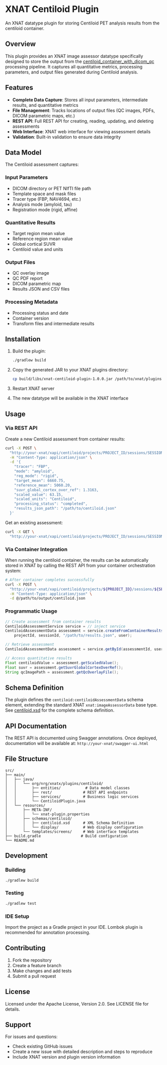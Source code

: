 # XNAT Centiloid Plugin

An XNAT datatype plugin for storing Centiloid PET analysis results from the centiloid container.

## Overview

This plugin provides an XNAT image assessor datatype specifically designed to store the output from the [centiloid_container_with_dicom_qc](../centiloid_container_with_dicom_qc) processing pipeline. It captures all quantitative metrics, processing parameters, and output files generated during Centiloid analysis.

## Features

- **Complete Data Capture**: Stores all input parameters, intermediate results, and quantitative metrics
- **File Management**: Tracks locations of output files (QC images, PDFs, DICOM parametric maps, etc.)
- **REST API**: Full REST API for creating, reading, updating, and deleting assessments
- **Web Interface**: XNAT web interface for viewing assessment details
- **Validation**: Built-in validation to ensure data integrity

## Data Model

The Centiloid assessment captures:

### Input Parameters
- DICOM directory or PET NIfTI file path
- Template space and mask files
- Tracer type (FBP, NAV4694, etc.)
- Analysis mode (amyloid, tau)
- Registration mode (rigid, affine)

### Quantitative Results
- Target region mean value
- Reference region mean value
- Global cortical SUVR
- Centiloid value and units

### Output Files
- QC overlay image
- QC PDF report
- DICOM parametric map
- Results JSON and CSV files

### Processing Metadata
- Processing status and date
- Container version
- Transform files and intermediate results

## Installation

1. Build the plugin:
   ```bash
   ./gradlew build
   ```

2. Copy the generated JAR to your XNAT plugins directory:
   ```bash
   cp build/libs/xnat-centiloid-plugin-1.0.0.jar /path/to/xnat/plugins/
   ```

3. Restart XNAT server

4. The new datatype will be available in the XNAT interface

## Usage

### Via REST API

Create a new Centiloid assessment from container results:

```bash
curl -X POST \
  "http://your-xnat/xapi/centiloid/projects/PROJECT_ID/sessions/SESSION_ID/assessments" \
  -H "Content-Type: application/json" \
  -d '{
    "tracer": "FBP",
    "mode": "amyloid",
    "reg_mode": "rigid",
    "target_mean": 6660.75,
    "reference_mean": 5060.20,
    "suvr_global_cortex_over_ref": 1.3163,
    "scaled_value": 63.15,
    "scaled_units": "Centiloid",
    "processing_status": "completed",
    "results_json_path": "/path/to/centiloid.json"
  }'
```

Get an existing assessment:

```bash
curl -X GET \
  "http://your-xnat/xapi/centiloid/projects/PROJECT_ID/sessions/SESSION_ID/assessments/ASSESSMENT_ID"
```

### Via Container Integration

When running the centiloid container, the results can be automatically stored in XNAT by calling the REST API from your container orchestration system:

```bash
# After container completes successfully
curl -X POST \
  "http://your-xnat/xapi/centiloid/projects/${PROJECT_ID}/sessions/${SESSION_ID}/assessments" \
  -H "Content-Type: application/json" \
  -d @/path/to/output/centiloid.json
```

### Programmatic Usage

```java
// Create assessment from container results
CentiloidAssessmentService service = // inject service
CentiloidAssessmentData assessment = service.createFromContainerResults(
    projectId, sessionId, "/path/to/results.json", user);

// Retrieve assessment
CentiloidAssessmentData assessment = service.getById(assessmentId, user);

// Access quantitative results
Float centiloidValue = assessment.getScaledValue();
Float suvr = assessment.getSuvrGlobalCortexOverRef();
String qcImagePath = assessment.getQcOverlayFile();
```

## Schema Definition

The plugin defines the `centiloid:centiloidAssessmentData` schema element, extending the standard XNAT `xnat:imageAssessorData` base type. See [centiloid.xsd](src/main/resources/schemas/centiloid/centiloid.xsd) for the complete schema definition.

## API Documentation

The REST API is documented using Swagger annotations. Once deployed, documentation will be available at:
`http://your-xnat/swagger-ui.html`

## File Structure

```
src/
├── main/
│   ├── java/
│   │   └── org/nrg/xnatx/plugins/centiloid/
│   │       ├── entities/           # Data model classes
│   │       ├── rest/              # REST API endpoints
│   │       ├── services/          # Business logic services
│   │       └── CentiloidPlugin.java
│   └── resources/
│       ├── META-INF/
│       │   └── xnat-plugin.properties
│       ├── schemas/centiloid/
│       │   ├── centiloid.xsd      # XML Schema Definition
│       │   └── display/           # Web display configuration
│       └── templates/screens/     # Web interface templates
├── build.gradle                  # Build configuration
└── README.md
```

## Development

### Building

```bash
./gradlew build
```

### Testing

```bash
./gradlew test
```

### IDE Setup

Import the project as a Gradle project in your IDE. Lombok plugin is recommended for annotation processing.

## Contributing

1. Fork the repository
2. Create a feature branch
3. Make changes and add tests
4. Submit a pull request

## License

Licensed under the Apache License, Version 2.0. See LICENSE file for details.

## Support

For issues and questions:
- Check existing GitHub issues
- Create a new issue with detailed description and steps to reproduce
- Include XNAT version and plugin version information